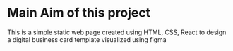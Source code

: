 # Main Aim of this project
This is a simple static web page created using HTML, CSS, React to design a digital business card template visualized using figma
